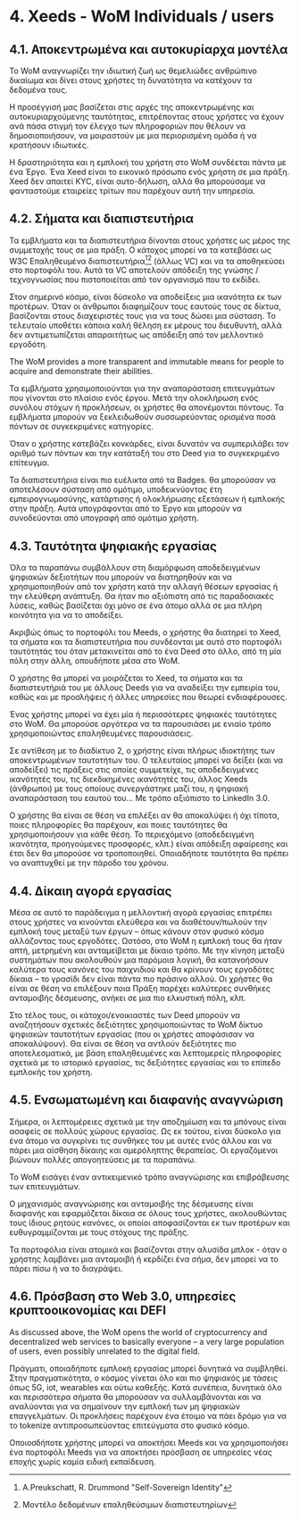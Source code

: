 # 4. Xeeds - WoM Individuals / users

## 4.1. Αποκεντρωμένα και αυτοκυρίαρχα μοντέλα

Το WoM αναγνωρίζει την ιδιωτική ζωή ως θεμελιώδες ανθρώπινο δικαίωμα και δίνει στους χρήστες τη δυνατότητα να κατέχουν τα δεδομένα τους.

Η προσέγγισή μας βασίζεται στις αρχές της αποκεντρωμένης και αυτοκυριαρχούμενης ταυτότητας, επιτρέποντας στους χρήστες να έχουν ανά πάσα στιγμή τον έλεγχο των πληροφοριών που θέλουν να δημοσιοποιήσουν, να μοιραστούν με μια περιορισμένη ομάδα ή να κρατήσουν ιδιωτικές.

Η δραστηριότητα και η εμπλοκή του χρήστη στο WoM συνδέεται πάντα με ένα Έργο. Ένα Xeed είναι το εικονικό πρόσωπο ενός χρήστη σε μια πράξη. Xeed δεν απαιτεί KYC, είναι αυτο-δήλωση, αλλά θα μπορούσαμε να φανταστούμε εταιρείες τρίτων που παρέχουν αυτή την υπηρεσία.

## 4.2. Σήματα και διαπιστευτήρια

Τα εμβλήματα και τα διαπιστευτήρια δίνονται στους χρήστες ως μέρος της συμμετοχής τους σε μια πράξη. Ο κάτοχος μπορεί να τα κατεβάσει ως W3C Επαληθευμένα διαπιστευτήρια[^7][^8] (άλλως VC) και να τα αποθηκεύσει στο πορτοφόλι του. Αυτά τα VC αποτελούν απόδειξη της γνώσης / τεχνογνωσίας που πιστοποιείται από τον οργανισμό που το εκδίδει.

Στον σημερινό κόσμο, είναι δύσκολο να αποδείξεις μια ικανότητα εκ των προτέρων. Όταν οι άνθρωποι διαφημίζουν τους εαυτούς τους σε δίκτυα, βασίζονται στους διαχειριστές τους για να τους δώσει μια σύσταση. Το τελευταίο υποθέτει κάποια καλή θέληση εκ μέρους του διευθυντή, αλλά δεν αντιμετωπίζεται απαραιτήτως ως απόδειξη από τον μελλοντικό εργοδότη.

The WoM provides a more transparent and immutable means for people to acquire and demonstrate their abilities.

Τα εμβλήματα χρησιμοποιούνται για την αναπαράσταση επιτευγμάτων που γίνονται στο πλαίσιο ενός έργου. Μετά την ολοκλήρωση ενός συνόλου στόχων ή προκλήσεων, οι χρήστες θα απονέμονται πόντους. Τα εμβλήματα μπορούν να ξεκλειδωθούν συσσωρεύοντας ορισμένα ποσά πόντων σε συγκεκριμένες κατηγορίες.

Όταν ο χρήστης κατεβάζει κονκάρδες, είναι δυνατόν να συμπεριλάβει τον αριθμό των πόντων και την κατάταξή του στο Deed για το συγκεκριμένο επίτευγμα.

Τα διαπιστευτήρια είναι πιο ευέλικτα από τα Badges. θα μπορούσαν να αποτελέσουν σύσταση από ομότιμο, υποδεικνύοντας έτη εμπειρογνωμοσύνης, κατάρτισης ή ολοκλήρωσης εξετάσεων ή εμπλοκής στην πράξη. Αυτά υπογράφονται από το Έργο και μπορούν να συνοδεύονται από υπογραφή από ομότιμο χρήστη.

## 4.3. Ταυτότητα ψηφιακής εργασίας

Όλα τα παραπάνω συμβάλλουν στη διαμόρφωση αποδεδειγμένων ψηφιακών δεξιοτήτων που μπορούν να διατηρηθούν και να χρησιμοποιηθούν από τον χρήστη κατά την αλλαγή θέσεων εργασίας ή την ελεύθερη ανάπτυξη. Θα ήταν πιο αξιόπιστη από τις παραδοσιακές λύσεις, καθώς βασίζεται όχι μόνο σε ένα άτομο αλλά σε μια πλήρη κοινότητα για να το αποδείξει.

Ακριβώς όπως το πορτοφόλι του Meeds, ο χρήστης θα διατηρεί το Xeed, τα σήματα και τα διαπιστευτήρια που συνδέονται με αυτό στο πορτοφόλι ταυτότητάς του όταν μετακινείται από το ένα Deed στο άλλο, από τη μία πόλη στην άλλη, οπουδήποτε μέσα στο WoM.

Ο χρήστης θα μπορεί να μοιράζεται το Xeed, τα σήματα και τα διαπιστευτήριά του με άλλους Deeds για να αναδείξει την εμπειρία του, καθώς και με προσλήψεις ή άλλες υπηρεσίες που θεωρεί ενδιαφέρουσες.

Ένας χρήστης μπορεί να έχει μία ή περισσότερες ψηφιακές ταυτότητες στο WoM. Θα μπορούσε αργότερα να τα παρουσιάσει με ενιαίο τρόπο χρησιμοποιώντας επαληθευμένες παρουσιάσεις.

Σε αντίθεση με το διαδίκτυο 2, ο χρήστης είναι πλήρως ιδιοκτήτης των αποκεντρωμένων ταυτοτήτων του. Ο τελευταίος μπορεί να δείξει (και να αποδείξει) τις πράξεις στις οποίες συμμετείχε, τις αποδεδειγμένες ικανότητές του, τις διεκδικημένες ικανότητές του, άλλος Xeeds (άνθρωποι) με τους οποίους συνεργάστηκε μαζί του, η ψηφιακή αναπαράσταση του εαυτού του... Με τρόπο αξιόπιστο το LinkedIn 3.0.

Ο χρήστης θα είναι σε θέση να επιλέξει αν θα αποκαλύψει ή όχι τίποτα, ποιες πληροφορίες θα παρέχουν, και ποιες ταυτότητες θα χρησιμοποιήσουν για κάθε θέση. Το περιεχόμενο (αποδεδειγμένη ικανότητα, προηγούμενες προσφορές, κλπ.) είναι απόδειξη αφαίρεσης και έτσι δεν θα μπορούσε να τροποποιηθεί. Οποιαδήποτε ταυτότητα θα πρέπει να αναπτυχθεί με την πάροδο του χρόνου.

## 4.4. Δίκαιη αγορά εργασίας

Μέσα σε αυτό το παράδειγμα η μελλοντική αγορά εργασίας επιτρέπει στους χρήστες να κινούνται ελεύθερα και να διαθέτουν/πωλούν την εμπλοκή τους μεταξύ των έργων – όπως κάνουν στον φυσικό κόσμο αλλάζοντας τους εργοδότες. Ωστόσο, στο WoM η εμπλοκή τους θα ήταν απτή, μετρημένη και ανταμείβεται με δίκαιο τρόπο. Με την κίνηση μεταξύ συστημάτων που ακολουθούν μια παρόμοια λογική, θα κατανοήσουν καλύτερα τους κανόνες του παιχνιδιού και θα κρίνουν τους εργοδότες δίκαια – το γρασίδι δεν είναι πάντα πιο πράσινο αλλού. Οι χρήστες θα είναι σε θέση να επιλέξουν ποια Πράξη παρέχει καλύτερες συνθήκες ανταμοιβής δέσμευσης, ανήκει σε μια πιο ελκυστική πόλη, κλπ.

Στο τέλος τους, οι κάτοχοι/ενοικιαστές των Deed μπορούν να αναζητήσουν σχετικές δεξιότητες χρησιμοποιώντας το WoM δίκτυο ψηφιακών ταυτοτήτων εργασίας (που οι χρήστες αποφάσισαν να αποκαλύψουν). Θα είναι σε θέση να αντλούν δεξιότητες πιο αποτελεσματικά, με βάση επαληθευμένες και λεπτομερείς πληροφορίες σχετικά με το ιστορικό εργασίας, τις δεξιότητες εργασίας και το επίπεδο εμπλοκής του χρήστη.

## 4.5. Ενσωματωμένη και διαφανής αναγνώριση

Σήμερα, οι λεπτομέρειες σχετικά με την αποζημίωση και τα μπόνους είναι ασαφείς σε πολλούς χώρους εργασίας. Ως εκ τούτου, είναι δύσκολο για ένα άτομο να συγκρίνει τις συνθήκες του με αυτές ενός άλλου και να πάρει μια αίσθηση δίκαιης και αμερόληπτης θεραπείας. Οι εργαζόμενοι βιώνουν πολλές απογοητεύσεις με τα παραπάνω.

Το WoM εισάγει έναν αντικειμενικό τρόπο αναγνώρισης και επιβράβευσης των επιτευγμάτων.

Ο μηχανισμός αναγνώρισης και ανταμοιβής της δέσμευσης είναι διαφανής και εφαρμόζεται δίκαια σε όλους τους χρήστες, ακολουθώντας τους ίδιους ρητούς κανόνες, οι οποίοι αποφασίζονται εκ των προτέρων και ευθυγραμμίζονται με τους στόχους της πράξης.

Τα πορτοφόλια είναι ατομικά και βασίζονται στην αλυσίδα μπλοκ - όταν ο χρήστης λαμβάνει μια ανταμοιβή ή κερδίζει ένα σήμα, δεν μπορεί να το πάρει πίσω ή να το διαγράψει.

## 4.6. Πρόσβαση στο Web 3.0, υπηρεσίες κρυπτοοικονομίας και DEFI

As discussed above, the WoM opens the world of cryptocurrency and decentralized web services to basically everyone – a very large population of users, even possibly unrelated to the digital field.

Πράγματι, οποιαδήποτε εμπλοκή εργασίας μπορεί δυνητικά να συμβληθεί. Στην πραγματικότητα, ο κόσμος γίνεται όλο και πιο ψηφιακός με τάσεις όπως 5G, iot, wearables και ούτω καθεξής. Κατά συνέπεια, δυνητικά όλο και περισσότερα σήματα θα μπορούσαν να συλλαμβάνονται και να αναλύονται για να σημαίνουν την εμπλοκή των μη ψηφιακών επαγγελμάτων. Οι προκλήσεις παρέχουν ένα έτοιμο να πάει δρόμο για να το tokenize αντιπροσωπεύοντας επιτεύγματα στο φυσικό κόσμο.

Οποιοσδήποτε χρήστης μπορεί να αποκτήσει Meeds και να χρησιμοποιήσει ένα πορτοφόλι Meeds για να αποκτήσει πρόσβαση σε υπηρεσίες νέας εποχής χωρίς καμία ειδική εκπαίδευση.

[^7]: A.Preukschatt, R. Drummond "Self-Sovereign Identity"
[^8]: Μοντέλο δεδομένων επαληθεύσιμων διαπιστευτηρίων
